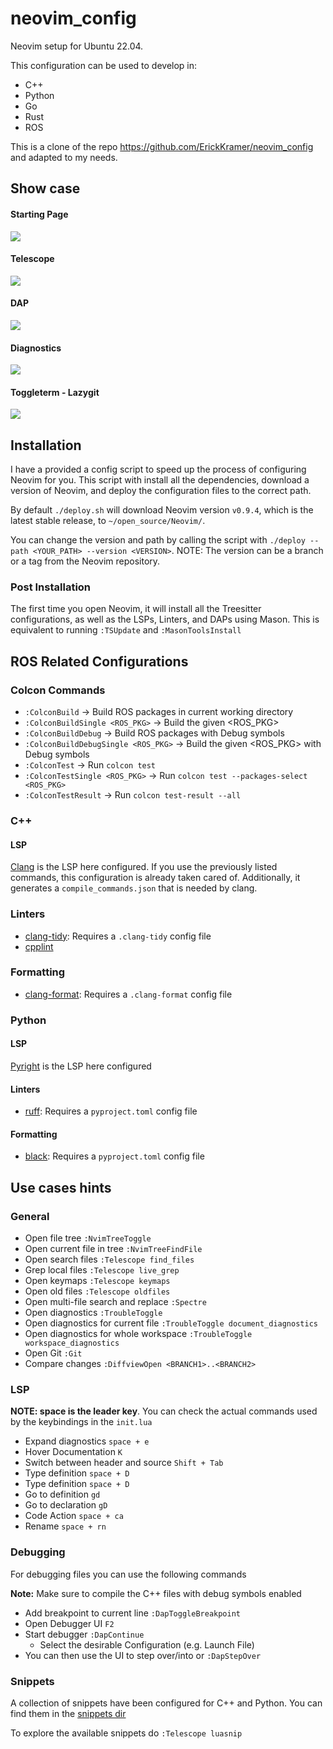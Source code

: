 # neovim_config
Neovim setup for Ubuntu 22.04.

This configuration can be used to develop in:
- C++
- Python
- Go
- Rust
- ROS

This is a clone of the repo https://github.com/ErickKramer/neovim_config and adapted to my needs.

## Show case

#### Starting Page

![](./assets/neovim_alpha.png)

#### Telescope

![](./assets/neovim_telescope.png)

#### DAP

![](./assets/neovim_dap.png)

#### Diagnostics

![](./assets/neovim_diagnostics.png)

#### Toggleterm - Lazygit

![](./assets/neovim_lazygit.png)

## Installation

I have a provided a config script to speed up the process of configuring Neovim for you.
This script with install all the dependencies, download a version of Neovim, and deploy the configuration files to the correct path.

By default `./deploy.sh` will download Neovim version `v0.9.4`, which is the latest stable release, to `~/open_source/Neovim/`.

You can change the version and path by calling the script with `./deploy --path <YOUR_PATH> --version <VERSION>`. NOTE: The version can be a branch or a tag from the Neovim repository.

### Post Installation

The first time you open Neovim, it will install all the Treesitter configurations, as well as the LSPs, Linters, and DAPs using Mason. This is equivalent to running `:TSUpdate` and `:MasonToolsInstall`

## ROS Related Configurations

### Colcon Commands

- `:ColconBuild` -> Build ROS packages in current working directory
- `:ColconBuildSingle <ROS_PKG>` -> Build the given <ROS_PKG>
- `:ColconBuildDebug` -> Build ROS packages with Debug symbols
- `:ColconBuildDebugSingle <ROS_PKG>` -> Build the given <ROS_PKG> with Debug symbols
- `:ColconTest` -> Run `colcon test`
- `:ColconTestSingle <ROS_PKG>` -> Run `colcon test --packages-select <ROS_PKG>`
- `:ColconTestResult` -> Run `colcon test-result --all`

### C++

#### LSP

[Clang](https://clang.llvm.org/) is the LSP here configured. If you use the previously listed commands, this configuration is already taken cared of. Additionally, it generates a `compile_commands.json` that is needed by clang.

### Linters

- [clang-tidy](https://clang.llvm.org/extra/clang-tidy/): Requires a `.clang-tidy` config file
- [cpplint](https://github.com/cpplint/cpplint)

### Formatting

- [clang-format](https://clang.llvm.org/docs/ClangFormat.html): Requires a `.clang-format` config file

### Python

#### LSP

[Pyright](https://github.com/microsoft/pyright) is the LSP here configured

#### Linters

- [ruff](https://github.com/astral-sh/ruff): Requires a `pyproject.toml` config file

#### Formatting

- [black](https://github.com/psf/black): Requires a `pyproject.toml` config file

## Use cases hints

### General

- Open file tree `:NvimTreeToggle`
- Open current file in tree `:NvimTreeFindFile`
- Open search files `:Telescope find_files`
- Grep local files `:Telescope live_grep`
- Open keymaps `:Telescope keymaps`
- Open old files `:Telescope oldfiles`
- Open multi-file search and replace `:Spectre`
- Open diagnostics `:TroubleToggle`
- Open diagnostics for current file `:TroubleToggle document_diagnostics`
- Open diagnostics for whole workspace `:TroubleToggle workspace_diagnostics`
- Open Git `:Git`
- Compare changes `:DiffviewOpen <BRANCH1>..<BRANCH2>`

### LSP

**NOTE: space is the leader key**. You can check the actual commands used by the keybindings in the `init.lua`

- Expand diagnostics `space + e`
- Hover Documentation `K`
- Switch between header and source `Shift + Tab`
- Type definition `space + D`
- Type definition `space + D`
- Go to definition `gd`
- Go to declaration `gD`
- Code Action `space + ca`
- Rename `space + rn`

### Debugging

For debugging files you can use the following commands

**Note:** Make sure to compile the C++ files with debug symbols enabled

- Add breakpoint to current line `:DapToggleBreakpoint`
- Open Debugger UI `F2`
- Start debugger `:DapContinue`
  - Select the desirable Configuration (e.g. Launch File)
- You can then use the UI to step over/into or `:DapStepOver`

### Snippets

A collection of snippets have been configured for C++ and Python. You can find them in the [snippets dir](./.config/nvim/snippets/)

To explore the available snippets do `:Telescope luasnip`

